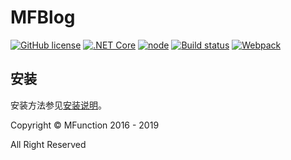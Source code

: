 # MFBlog

[![GitHub license](https://img.shields.io/github/license/MFunction96/MFBlogReactRedux.svg)](https://github.com/MFunction96/MFBlogReactRedux/blob/master/LICENCE)
[![.NET Core](https://img.shields.io/badge/.NETCore-2.2-blue.svg)](https://www.microsoft.com/net)
[![node](https://img.shields.io/badge/node-%3E%3D8.11.3-red.svg)](https://nodejs.org/)
[![Build status](https://ci.appveyor.com/api/projects/status/psqafxc7kvsj396n?svg=true)](https://ci.appveyor.com/project/MFunction96/mfblogreactredux)
[![Webpack](https://img.shields.io/npm/v/webpack.svg?label=webpack&style=flat-square&maxAge=3600)](https://github.com/webpack/webpack/releases)

## 安装

安装方法参见[安装说明](https://github.com/MFunction96/MFBlogReactRedux/wiki/安装说明)。

Copyright &copy; MFunction 2016 - 2019

All Right Reserved
